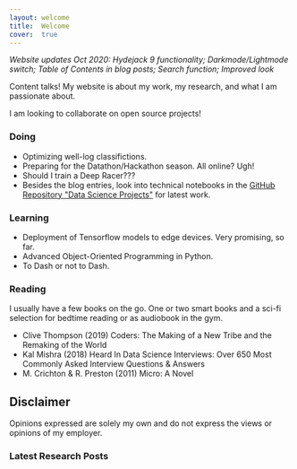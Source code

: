 ```yaml
---
layout: welcome
title:  Welcome
cover:  true
---
```


*Website updates Oct 2020: Hydejack 9 functionality; Darkmode/Lightmode switch; Table of Contents in blog posts; Search function; Improved look*

Content talks! My website is about my work, my research, and what I am passionate about.


I am looking to collaborate on open source projects!

### Doing

- Optimizing well-log classifictions.
- Preparing for the Datathon/Hackathon season. All online? Ugh!
- Should I train a Deep Racer???
- Besides the blog entries, look into technical notebooks in the <a href="https://github.com/ChristianHallerX/DataScienceProjects" target="_blank">GitHub Repository "Data Science Projects"</a> for latest work.
	
	
### Learning

- Deployment of Tensorflow models to edge devices. Very promising, so far.
- Advanced Object-Oriented Programming in Python.
- To Dash or not to Dash.


### Reading

I usually have a few books on the go. One or two smart books and a sci-fi selection for bedtime reading or as audiobook in the gym.

- Clive Thompson (2019) Coders: The Making of a New Tribe and the Remaking of the World
- Kal Mishra (2018) Heard In Data Science Interviews: Over 650 Most Commonly Asked Interview Questions & Answers
- M. Crichton & R. Preston (2011) Micro: A Novel


## Disclaimer

Opinions expressed are solely my own and do not express the views or opinions of my employer.

### Latest Research Posts
<!--posts-->